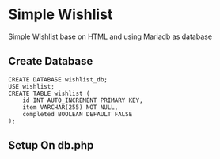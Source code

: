 # Simple Wishlist
Simple Wishlist base on HTML and using Mariadb as database

## Create Database
```
CREATE DATABASE wishlist_db;
USE wishlist;
CREATE TABLE wishlist (
    id INT AUTO_INCREMENT PRIMARY KEY,
    item VARCHAR(255) NOT NULL,
    completed BOOLEAN DEFAULT FALSE
);
```

## Setup On db.php